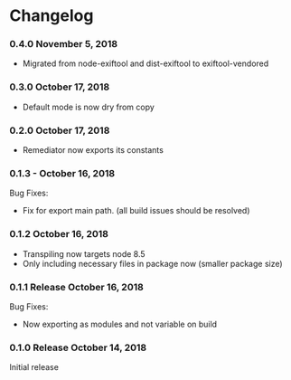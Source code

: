 Changelog
=========

### 0.4.0 November 5, 2018

* Migrated from node-exiftool and dist-exiftool to exiftool-vendored

### 0.3.0 October 17, 2018

* Default mode is now dry from copy

### 0.2.0 October 17, 2018

* Remediator now exports its constants

### 0.1.3 - October 16, 2018

Bug Fixes:
* Fix for export main path.  (all build issues should be resolved)

### 0.1.2 October 16, 2018

* Transpiling now targets node 8.5
* Only including necessary files in package now (smaller package size)

### 0.1.1 Release October 16, 2018

Bug Fixes:
* Now exporting as modules and not variable on build

### 0.1.0 Release October 14, 2018

Initial release
